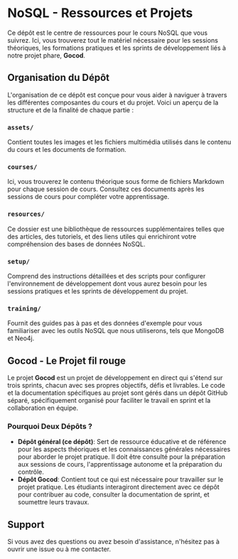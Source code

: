 # NoSQL - Ressources et Projets

Ce dépôt est le centre de ressources pour le cours NoSQL que vous suivrez. Ici, vous trouverez tout le matériel nécessaire pour les sessions théoriques, les formations pratiques et les sprints de développement liés à notre projet phare, **Gocod**.

## Organisation du Dépôt

L'organisation de ce dépôt est conçue pour vous aider à naviguer à travers les différentes composantes du cours et du projet. Voici un aperçu de la structure et de la finalité de chaque partie :

### `assets/`
Contient toutes les images et les fichiers multimédia utilisés dans le contenu du cours et les documents de formation.

### `courses/`
Ici, vous trouverez le contenu théorique sous forme de fichiers Markdown pour chaque session de cours. Consultez ces documents après les sessions de cours pour compléter votre apprentissage.

### `resources/`
Ce dossier est une bibliothèque de ressources supplémentaires telles que des articles, des tutoriels, et des liens utiles qui enrichiront votre compréhension des bases de données NoSQL.

### `setup/`
Comprend des instructions détaillées et des scripts pour configurer l'environnement de développement dont vous aurez besoin pour les sessions pratiques et les sprints de développement du projet.

### `training/`
Fournit des guides pas à pas et des données d'exemple pour vous familiariser avec les outils NoSQL que nous utiliserons, tels que MongoDB et Neo4j.

## Gocod - Le Projet fil rouge

Le projet **Gocod** est un projet de développement en direct qui s'étend sur trois sprints, chacun avec ses propres objectifs, défis et livrables. Le code et la documentation spécifiques au projet sont gérés dans un dépôt GitHub séparé, spécifiquement organisé pour faciliter le travail en sprint et la collaboration en équipe.

### Pourquoi Deux Dépôts ?

- **Dépôt général (ce dépôt)**: Sert de ressource éducative et de référence pour les aspects théoriques et les connaissances générales nécessaires pour aborder le projet pratique. Il doit être consulté pour la préparation aux sessions de cours, l'apprentissage autonome et la préparation du contrôle.
- **Dépôt Gocod**: Contient tout ce qui est nécessaire pour travailler sur le projet pratique. Les étudiants interagiront directement avec ce dépôt pour contribuer au code, consulter la documentation de sprint, et soumettre leurs travaux.



## Support

Si vous avez des questions ou avez besoin d'assistance, n'hésitez pas à ouvrir une issue ou à me contacter.

